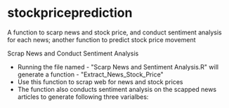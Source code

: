 # stockpriceprediction
A function to scarp news and stock price, and conduct sentiment analysis for each news; another function to predict stock price movement

Scrap News and Conduct Sentiment Analysis
* Running the file named - "Scarp News and Sentiment Analysis.R" will generate a function - "Extract_News_Stock_Price"
* Use this function to scrap web for news and stock prices
* The function also conducts sentiment analysis on the scapped news articles to generate following three varialbes:

